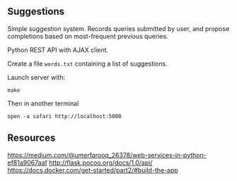 Suggestions
-----------

Simple suggestion system. Records queries submitted by user, and propose
completions based on most-frequent previous queries.

Python REST API with AJAX client.

Create a file `words.txt` containing a list of suggestions.

Launch server with:

    make

Then in another terminal

    open -a safari http://localhost:5000

Resources
---------

https://medium.com/@umerfarooq_26378/web-services-in-python-ef81a9067aaf
http://flask.pocoo.org/docs/1.0/api/
https://docs.docker.com/get-started/part2/#build-the-app